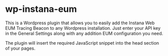 # wp-instana-eum

This is a Wordpress plugin that allows you to easily add 
the Instana Web EUM Tracing Beacon to any Wordpress 
installation. Just enter your API key in the General Settings 
along with any addition EUM configuration you need.

The plugin will insert the required JavaScript snippet into the 
head section of your pages.
